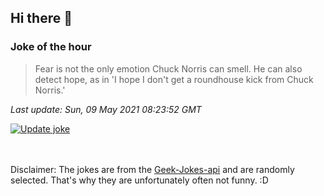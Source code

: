 ## Hi there 👋

### Joke of the hour
<!-- joke -->
>Fear is not the only emotion Chuck Norris can smell. He can also detect hope, as in 'I hope I don't get a roundhouse kick from Chuck Norris.'
<!-- /joke -->

*Last update: Sun, 09 May 2021 08:23:52 GMT*

[![Update joke](https://github.com/nclskfm/nclskfm/actions/workflows/joke.yml/badge.svg)](https://github.com/nclskfm/nclskfm/actions/workflows/joke.yml)

<br><br>
Disclaimer: The jokes are from the [Geek-Jokes-api](https://github.com/sameerkumar18/geek-joke-api) and are randomly selected. That's why they are unfortunately often not funny. :D
